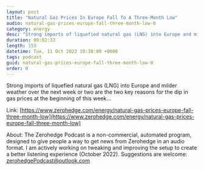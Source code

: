 ```yaml
---
layout: post
title: "Natural Gas Prices In Europe Fall To A Three-Month Low"
audio: natural-gas-prices-europe-fall-three-month-low-0
category: energy
desc: "Strong imports of liquefied natural gas (LNG) into Europe and milder weather over the next week or two are the two key reasons for the dip in gas prices at the beginning of this week..."
duration: 00:02:33
length: 153
datetime: Tue, 11 Oct 2022 10:30:00 +0000
tags: podcast
guid: natural-gas-prices-europe-fall-three-month-low-0
order: 0
---
```

Strong imports of liquefied natural gas (LNG) into Europe and milder weather over the next week or two are the two key reasons for the dip in gas prices at the beginning of this week...

Link: [https://www.zerohedge.com/energy/natural-gas-prices-europe-fall-three-month-low](https://www.zerohedge.com/energy/natural-gas-prices-europe-fall-three-month-low)

About: The Zerohedge Podcast is a non-commercial, automated program, designed to give people a way to get news from Zerohedge in an audio format.  I am actively working on tweaking and improving the setup to create a better listening experience (October 2022).  Suggestions are welcome: [zerohedgePodcast@outlook.com](mailto:zerohedgePodcast@outlook.com)